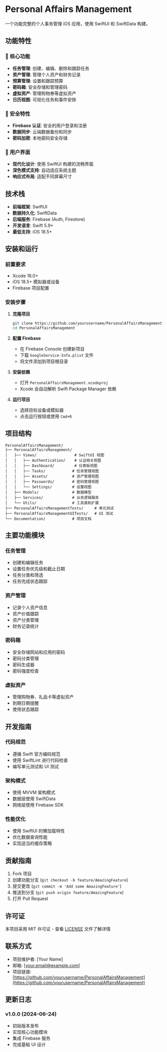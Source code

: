 # Personal Affairs Management

一个功能完整的个人事务管理 iOS 应用，使用 SwiftUI 和 SwiftData 构建。

## 功能特性

### 📱 核心功能
- **任务管理**: 创建、编辑、删除和跟踪任务
- **资产管理**: 管理个人资产和财务记录
- **预算管理**: 设置和跟踪预算
- **密码箱**: 安全存储和管理密码
- **虚拟资产**: 管理购物券等虚拟资产
- **日历视图**: 可视化任务和事件安排

### 🔐 安全特性
- **Firebase 认证**: 安全的用户登录和注册
- **数据同步**: 云端数据备份和同步
- **密码加密**: 本地密码安全存储

### 🎨 用户界面
- **现代化设计**: 使用 SwiftUI 构建的流畅界面
- **深色模式支持**: 自动适应系统主题
- **响应式布局**: 适配不同屏幕尺寸

## 技术栈

- **前端框架**: SwiftUI
- **数据持久化**: SwiftData
- **后端服务**: Firebase (Auth, Firestore)
- **开发语言**: Swift 5.9+
- **最低支持**: iOS 18.5+

## 安装和运行

### 前置要求
- Xcode 16.0+
- iOS 18.5+ 模拟器或设备
- Firebase 项目配置

### 安装步骤

1. **克隆项目**
   ```bash
   git clone https://github.com/yourusername/PersonalAffairsManagement.git
   cd PersonalAffairsManagement
   ```

2. **配置 Firebase**
   - 在 Firebase Console 创建新项目
   - 下载 `GoogleService-Info.plist` 文件
   - 将文件添加到项目根目录

3. **安装依赖**
   - 打开 `PersonalAffairsManagement.xcodeproj`
   - Xcode 会自动解析 Swift Package Manager 依赖

4. **运行项目**
   - 选择目标设备或模拟器
   - 点击运行按钮或使用 `Cmd+R`

## 项目结构

```
PersonalAffairsManagement/
├── PersonalAffairsManagement/
│   ├── Views/                 # SwiftUI 视图
│   │   ├── Authentication/    # 认证相关视图
│   │   ├── Dashboard/         # 仪表板视图
│   │   ├── Tasks/            # 任务管理视图
│   │   ├── Assets/           # 资产管理视图
│   │   ├── Passwords/        # 密码管理视图
│   │   └── Settings/         # 设置视图
│   ├── Models/               # 数据模型
│   ├── Services/             # 业务逻辑服务
│   └── Utils/                # 工具类和扩展
├── PersonalAffairsManagementTests/     # 单元测试
├── PersonalAffairsManagementUITests/   # UI 测试
└── Documentation/            # 项目文档
```

## 主要功能模块

### 任务管理
- 创建和编辑任务
- 设置任务优先级和截止日期
- 任务分类和筛选
- 任务完成状态跟踪

### 资产管理
- 记录个人资产信息
- 资产价值跟踪
- 资产分类管理
- 财务记录统计

### 密码箱
- 安全存储网站和应用的密码
- 密码分类管理
- 密码生成器
- 密码强度检查

### 虚拟资产
- 管理购物券、礼品卡等虚拟资产
- 到期日期提醒
- 使用状态跟踪

## 开发指南

### 代码规范
- 遵循 Swift 官方编码规范
- 使用 SwiftLint 进行代码检查
- 编写单元测试和 UI 测试

### 架构模式
- 使用 MVVM 架构模式
- 数据层使用 SwiftData
- 网络层使用 Firebase SDK

### 性能优化
- 使用 SwiftUI 的懒加载特性
- 优化数据查询性能
- 实现适当的缓存策略

## 贡献指南

1. Fork 项目
2. 创建功能分支 (`git checkout -b feature/AmazingFeature`)
3. 提交更改 (`git commit -m 'Add some AmazingFeature'`)
4. 推送到分支 (`git push origin feature/AmazingFeature`)
5. 打开 Pull Request

## 许可证

本项目采用 MIT 许可证 - 查看 [LICENSE](LICENSE) 文件了解详情

## 联系方式

- 项目维护者: [Your Name]
- 邮箱: [your.email@example.com]
- 项目链接: [https://github.com/yourusername/PersonalAffairsManagement](https://github.com/yourusername/PersonalAffairsManagement)

## 更新日志

### v1.0.0 (2024-06-24)
- 初始版本发布
- 实现核心功能模块
- 集成 Firebase 服务
- 完成基础 UI 设计 